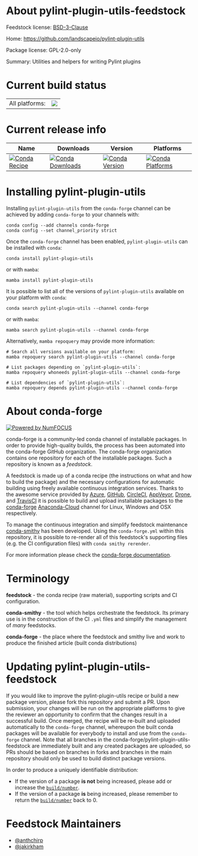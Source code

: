 About pylint-plugin-utils-feedstock
===================================

Feedstock license: [BSD-3-Clause](https://github.com/conda-forge/pylint-plugin-utils-feedstock/blob/main/LICENSE.txt)

Home: https://github.com/landscapeio/pylint-plugin-utils

Package license: GPL-2.0-only

Summary: Utilities and helpers for writing Pylint plugins

Current build status
====================


<table><tr><td>All platforms:</td>
    <td>
      <a href="https://dev.azure.com/conda-forge/feedstock-builds/_build/latest?definitionId=5696&branchName=main">
        <img src="https://dev.azure.com/conda-forge/feedstock-builds/_apis/build/status/pylint-plugin-utils-feedstock?branchName=main">
      </a>
    </td>
  </tr>
</table>

Current release info
====================

| Name | Downloads | Version | Platforms |
| --- | --- | --- | --- |
| [![Conda Recipe](https://img.shields.io/badge/recipe-pylint--plugin--utils-green.svg)](https://anaconda.org/conda-forge/pylint-plugin-utils) | [![Conda Downloads](https://img.shields.io/conda/dn/conda-forge/pylint-plugin-utils.svg)](https://anaconda.org/conda-forge/pylint-plugin-utils) | [![Conda Version](https://img.shields.io/conda/vn/conda-forge/pylint-plugin-utils.svg)](https://anaconda.org/conda-forge/pylint-plugin-utils) | [![Conda Platforms](https://img.shields.io/conda/pn/conda-forge/pylint-plugin-utils.svg)](https://anaconda.org/conda-forge/pylint-plugin-utils) |

Installing pylint-plugin-utils
==============================

Installing `pylint-plugin-utils` from the `conda-forge` channel can be achieved by adding `conda-forge` to your channels with:

```
conda config --add channels conda-forge
conda config --set channel_priority strict
```

Once the `conda-forge` channel has been enabled, `pylint-plugin-utils` can be installed with `conda`:

```
conda install pylint-plugin-utils
```

or with `mamba`:

```
mamba install pylint-plugin-utils
```

It is possible to list all of the versions of `pylint-plugin-utils` available on your platform with `conda`:

```
conda search pylint-plugin-utils --channel conda-forge
```

or with `mamba`:

```
mamba search pylint-plugin-utils --channel conda-forge
```

Alternatively, `mamba repoquery` may provide more information:

```
# Search all versions available on your platform:
mamba repoquery search pylint-plugin-utils --channel conda-forge

# List packages depending on `pylint-plugin-utils`:
mamba repoquery whoneeds pylint-plugin-utils --channel conda-forge

# List dependencies of `pylint-plugin-utils`:
mamba repoquery depends pylint-plugin-utils --channel conda-forge
```


About conda-forge
=================

[![Powered by
NumFOCUS](https://img.shields.io/badge/powered%20by-NumFOCUS-orange.svg?style=flat&colorA=E1523D&colorB=007D8A)](https://numfocus.org)

conda-forge is a community-led conda channel of installable packages.
In order to provide high-quality builds, the process has been automated into the
conda-forge GitHub organization. The conda-forge organization contains one repository
for each of the installable packages. Such a repository is known as a *feedstock*.

A feedstock is made up of a conda recipe (the instructions on what and how to build
the package) and the necessary configurations for automatic building using freely
available continuous integration services. Thanks to the awesome service provided by
[Azure](https://azure.microsoft.com/en-us/services/devops/), [GitHub](https://github.com/),
[CircleCI](https://circleci.com/), [AppVeyor](https://www.appveyor.com/),
[Drone](https://cloud.drone.io/welcome), and [TravisCI](https://travis-ci.com/)
it is possible to build and upload installable packages to the
[conda-forge](https://anaconda.org/conda-forge) [Anaconda-Cloud](https://anaconda.org/)
channel for Linux, Windows and OSX respectively.

To manage the continuous integration and simplify feedstock maintenance
[conda-smithy](https://github.com/conda-forge/conda-smithy) has been developed.
Using the ``conda-forge.yml`` within this repository, it is possible to re-render all of
this feedstock's supporting files (e.g. the CI configuration files) with ``conda smithy rerender``.

For more information please check the [conda-forge documentation](https://conda-forge.org/docs/).

Terminology
===========

**feedstock** - the conda recipe (raw material), supporting scripts and CI configuration.

**conda-smithy** - the tool which helps orchestrate the feedstock.
                   Its primary use is in the construction of the CI ``.yml`` files
                   and simplify the management of *many* feedstocks.

**conda-forge** - the place where the feedstock and smithy live and work to
                  produce the finished article (built conda distributions)


Updating pylint-plugin-utils-feedstock
======================================

If you would like to improve the pylint-plugin-utils recipe or build a new
package version, please fork this repository and submit a PR. Upon submission,
your changes will be run on the appropriate platforms to give the reviewer an
opportunity to confirm that the changes result in a successful build. Once
merged, the recipe will be re-built and uploaded automatically to the
`conda-forge` channel, whereupon the built conda packages will be available for
everybody to install and use from the `conda-forge` channel.
Note that all branches in the conda-forge/pylint-plugin-utils-feedstock are
immediately built and any created packages are uploaded, so PRs should be based
on branches in forks and branches in the main repository should only be used to
build distinct package versions.

In order to produce a uniquely identifiable distribution:
 * If the version of a package **is not** being increased, please add or increase
   the [``build/number``](https://docs.conda.io/projects/conda-build/en/latest/resources/define-metadata.html#build-number-and-string).
 * If the version of a package **is** being increased, please remember to return
   the [``build/number``](https://docs.conda.io/projects/conda-build/en/latest/resources/define-metadata.html#build-number-and-string)
   back to 0.

Feedstock Maintainers
=====================

* [@anthchirp](https://github.com/anthchirp/)
* [@jakirkham](https://github.com/jakirkham/)


